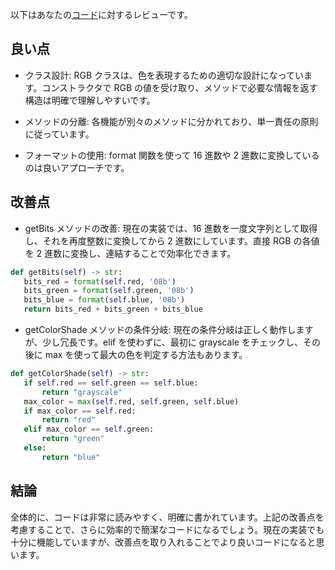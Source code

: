 以下はあなたの[コード](/journal/2025/08/practice_codes/RGB.py)に対するレビューです。

## 良い点

- クラス設計: RGB クラスは、色を表現するための適切な設計になっています。コンストラクタで RGB の値を受け取り、メソッドで必要な情報を返す構造は明確で理解しやすいです。

- メソッドの分離: 各機能が別々のメソッドに分かれており、単一責任の原則に従っています。

- フォーマットの使用: format 関数を使って 16 進数や 2 進数に変換しているのは良いアプローチです。

## 改善点

- getBits メソッドの改善: 現在の実装では、16 進数を一度文字列として取得し、それを再度整数に変換してから 2 進数にしています。直接 RGB の各値を 2 進数に変換し、連結することで効率化できます。

```python
def getBits(self) -> str:
   bits_red = format(self.red, '08b')
   bits_green = format(self.green, '08b')
   bits_blue = format(self.blue, '08b')
   return bits_red + bits_green + bits_blue
```

- getColorShade メソッドの条件分岐: 現在の条件分岐は正しく動作しますが、少し冗長です。elif を使わずに、最初に grayscale をチェックし、その後に max を使って最大の色を判定する方法もあります。

```python
def getColorShade(self) -> str:
   if self.red == self.green == self.blue:
       return "grayscale"
   max_color = max(self.red, self.green, self.blue)
   if max_color == self.red:
       return "red"
   elif max_color == self.green:
       return "green"
   else:
       return "blue"
```

## 結論

全体的に、コードは非常に読みやすく、明確に書かれています。上記の改善点を考慮することで、さらに効率的で簡潔なコードになるでしょう。現在の実装でも十分に機能していますが、改善点を取り入れることでより良いコードになると思います。
